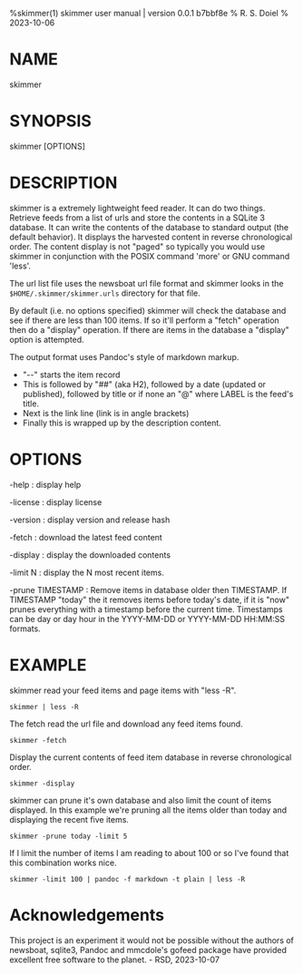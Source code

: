 %skimmer(1) skimmer user manual | version 0.0.1 b7bbf8e
% R. S. Doiel
% 2023-10-06

# NAME

skimmer

# SYNOPSIS

skimmer [OPTIONS]

# DESCRIPTION

skimmer is a extremely lightweight feed reader. It can do two things. Retrieve
feeds from a list of urls and store the contents in a SQLite 3 database. It can
write the contents of the database to standard output (the default behavior).
It displays the harvested content in reverse chronological order. The content
display is not "paged" so typically you would use skimmer in conjunction with
the POSIX command 'more' or GNU command 'less'.

The url list file uses the newsboat url file format and skimmer looks in the 
`$HOME/.skimmer/skimmer.urls` directory for that file.

By default (i.e. no options specified) skimmer will check the database
and see if there are less than 100 items. If so it'll perform a "fetch"
operation then do a "display" operation. If there are items
in the database a "display" option is attempted.

The output format uses Pandoc's style of markdown markup. 
- "--" starts the item record
- This is followed by "##" (aka H2), followed by a date 
(updated or published), followed by title or if none an
"@<LABEL>" where LABEL is the feed's title. 
- Next is the link line (link is in angle brackets)
- Finally this is wrapped up by the description content.

# OPTIONS

-help
: display help

-license
: display license

-version
: display version and release hash

-fetch
: download the latest feed content

-display
: display the downloaded contents

-limit N
: display the N most recent items.

-prune TIMESTAMP
: Remove items in database older then TIMESTAMP. If TIMESTAMP "today" the
it removes items before today's date, if it is "now" prunes everything with
a timestamp before the current time. Timestamps can be day or day hour in
the YYYY-MM-DD or YYYY-MM-DD HH:MM:SS formats.

# EXAMPLE

skimmer read your feed items and page items with "less -R".

~~~
skimmer | less -R
~~~

The fetch read the url file and download any feed items found.

~~~
skimmer -fetch
~~~

Display the current contents of feed item database in reverse chronological order.

~~~
skimmer -display
~~~

skimmer can prune it's own database and also limit the count of items displayed.
In this example we're pruning all the items older than today and displaying the recent
five items.

~~~
skimmer -prune today -limit 5
~~~

If I limit the number of items I am reading to about 100 or so I've found
that this combination works nice.

~~~
skimmer -limit 100 | pandoc -f markdown -t plain | less -R
~~~


# Acknowledgements

This project is an experiment it would not be possible without the authors of
newsboat, sqlite3, Pandoc and mmcdole's gofeed package have provided excellent
free software to the planet. - RSD, 2023-10-07



